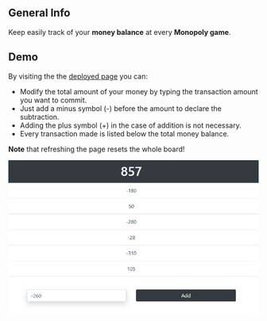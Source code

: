 ## General Info
Keep easily track of your <b>money balance</b> at every <b>Monopoly game</b>.

## Demo
By visiting the the [deployed page](https://ntelos.github.io/MonopolyMoneyBalance/) you can:
* Modify the total amount of your money by typing the transaction amount you want to commit.
* Just add a minus symbol (-) before the amount to declare the subtraction. 
* Adding the plus symbol (+) in the case of addition is not necessary.
* Every transaction made is listed below the total money balance.

<b>Note</b> that refreshing the page resets the whole board!

![Demo Screenshot from the index page](https://github.com/Ntelos/Monopoly-Money-Balance/blob/main/demo_screenshot.png?raw=true)
